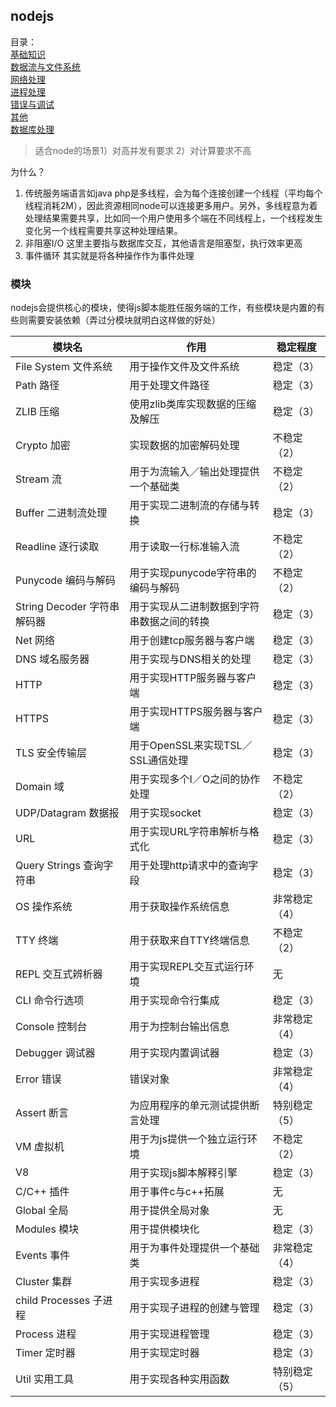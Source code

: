 ## nodejs

目录：  
[基础知识](base.md)  
[数据流与文件系统](./file.md)  
[网络处理](./net.md)  
[进程处理](./process.md)  
[错误与调试](./error.md)  
[其他](other.md)  
[数据库处理](database.md)  

> 适合node的场景1）对高并发有要求 2）对计算要求不高  

为什么？  
1. 传统服务端语言如java php是多线程，会为每个连接创建一个线程（平均每个线程消耗2M），因此资源相同node可以连接更多用户。另外，多线程意为着处理结果需要共享，比如同一个用户使用多个端在不同线程上，一个线程发生变化另一个线程需要共享这种处理结果。
2. 非阻塞I/O 这里主要指与数据库交互，其他语言是阻塞型，执行效率更高
3. 事件循环 其实就是将各种操作作为事件处理

### 模块
nodejs会提供核心的模块，使得js脚本能胜任服务端的工作，有些模块是内置的有些则需要安装依赖（弄过分模块就明白这样做的好处）

模块名                  |                      作用                       |     稳定程度    
-----------------------|------------------------------------------------|----------------
File System 文件系统    |   用于操作文件及文件系统                           | 稳定（3）
Path   路径             |  用于处理文件路径                                 | 稳定（3）
ZLIB   压缩             |  使用zlib类库实现数据的压缩及解压                   | 稳定（3）
Crypto 加密             |  实现数据的加密解码处理                            | 不稳定（2）
Stream 流               |  用于为流输入／输出处理提供一个基础类                | 不稳定（2）
Buffer 二进制流处理      |  用于实现二进制流的存储与转换                       | 稳定（3）
Readline 逐行读取        | 用于读取一行标准输入流                            | 不稳定（2）
Punycode 编码与解码      |  用于实现punycode字符串的编码与解码                | 不稳定（2）
String Decoder 字符串解码器|用于实现从二进制数据到字符串数据之间的转换           | 稳定（3）
Net    网络             | 用于创建tcp服务器与客户端                         | 稳定（3）
DNS   域名服务器         | 用于实现与DNS相关的处理                           | 稳定（3）
HTTP                   | 用于实现HTTP服务器与客户端                         | 稳定（3）
HTTPS                  | 用于实现HTTPS服务器与客户端                        | 稳定（3）
TLS    安全传输层        | 用于OpenSSL来实现TSL／SSL通信处理                 | 稳定（3）
Domain 域              |  用于实现多个I／O之间的协作处理                     | 不稳定（2）
UDP/Datagram 数据报     | 用于实现socket                                  | 稳定（3）
URL                    | 用于实现URL字符串解析与格式化                      | 稳定（3）
Query Strings 查询字符串 | 用于处理http请求中的查询字段                      | 稳定（3）
OS     操作系统          | 用于获取操作系统信息                             | 非常稳定（4）
TTY    终端             | 用于获取来自TTY终端信息                          | 不稳定（2）
REPL   交互式辨析器      | 用于实现REPL交互式运行环境                        | 无
CLI   命令行选项         | 用于实现命令行集成                               | 稳定（3）
Console 控制台          | 用于为控制台输出信息                              | 非常稳定（4）
Debugger 调试器         | 用于实现内置调试器                                | 稳定（3）
Error  错误             | 错误对象                                       | 非常稳定（4）
Assert 断言             | 为应用程序的单元测试提供断言处理                   | 特别稳定（5）
VM     虚拟机           | 用于为js提供一个独立运行环境                      | 不稳定（2）
V8                     | 用于实现js脚本解释引擎                           | 稳定（3）
C/C++  插件             | 用于事件c与c++拓展                              | 无
Global 全局             | 用于提供全局对象                                | 无
Modules 模块            | 用于提供模块化                                  | 稳定（3）
Events 事件             | 用于为事件处理提供一个基础类                      | 非常稳定（4）
Cluster 集群            | 用于实现多进程                                  | 稳定（3）
child Processes 子进程  | 用于实现子进程的创建与管理                        | 稳定（3）
Process 进程            | 用于实现进程管理                                | 稳定（3）
Timer  定时器           | 用于实现定时器                                  | 稳定（3）
Util   实用工具         | 用于实现各种实用函数                             | 特别稳定（5）

